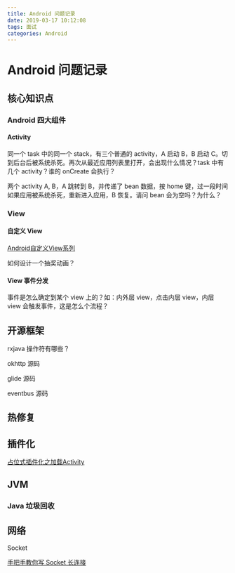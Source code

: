 ```yaml
---
title: Android 问题记录
date: 2019-03-17 10:12:08
tags: 面试
categories: Android
---
```


# Android 问题记录

## 核心知识点

### Android 四大组件

#### Activity

同一个 task 中的同一个 stack，有三个普通的 activity，A 启动 B，B 启动 C。切到后台后被系统杀死。再次从最近应用列表里打开，会出现什么情况？task 中有几个 activity？谁的 onCreate 会执行？

两个 activity A, B，A 跳转到 B，并传递了 bean 数据，按 home 键，过一段时间如果应用被系统杀死，重新进入应用，B 恢复。请问 bean 会为空吗？为什么？

### View

#### 自定义 View

[Android自定义View系列](https://www.jianshu.com/p/22c2444c83fa)

如何设计一个抽奖动画？

#### View 事件分发

事件是怎么确定到某个 view 上的？如：内外层 view，点击内层 view，内层 view 会触发事件，这是怎么个流程？

## 开源框架

rxjava 操作符有哪些？

okhttp 源码

glide 源码

eventbus 源码

## 热修复

## 插件化

[占位式插件化之加载Activity](https://blog.csdn.net/mingyunxiaohai/article/details/99478783)

## JVM

### Java 垃圾回收

## 网络

Socket

[手把手教你写 Socket 长连接](https://mp.weixin.qq.com/s/035SiIDhmbHzbtI1fF4h1g)